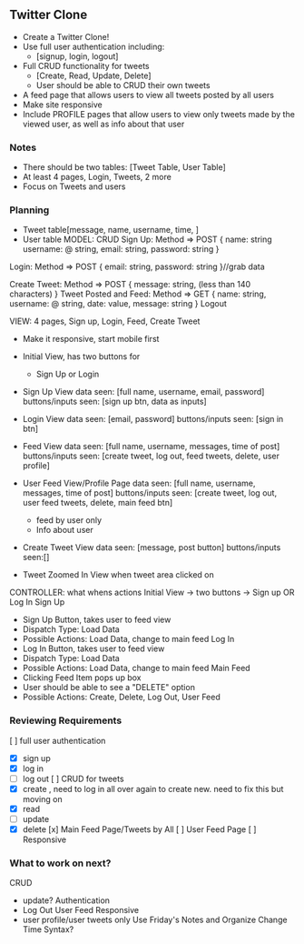 ## Twitter Clone
- Create a Twitter Clone!
- Use full user authentication including:
  - [signup, login, logout]
- Full CRUD functionality for tweets
  - [Create, Read, Update, Delete]
  - User should be able to CRUD their own tweets
- A feed page that allows users to view all tweets posted by all users
- Make site responsive
- Include PROFILE pages that allow users to view only tweets made by the viewed user, as well as info about that user
### Notes
- There should be two tables: [Tweet Table, User Table]
- At least 4 pages, Login, Tweets, 2 more
- Focus on Tweets and users

### Planning
- Tweet table[message, name, username, time, ]
- User table
MODEL: CRUD
Sign Up: Method => POST
 {
  name: string
  username: @ string,
  email: string,
  password: string
}

Login: Method => POST
{
  email: string,
  password: string
}//grab data

Create Tweet: Method => POST
{
  message: string, (less than 140 characters)
}
Tweet Posted and Feed: Method => GET
{
  name: string,
  username: @ string,
  date: value,
  message: string
}
Logout

VIEW: 4 pages, Sign up, Login, Feed, Create Tweet
- Make it responsive, start mobile first

- Initial View, has two buttons for
  - Sign Up or Login

- Sign Up View
data seen: [full name, username, email, password]
buttons/inputs seen: [sign up btn, data as inputs]

- Login View
data seen: [email, password]
buttons/inputs seen: [sign in btn]

- Feed View
data seen: [full name, username, messages, time of post]
buttons/inputs seen: [create tweet, log out, feed tweets, delete, user profile]

- User Feed View/Profile Page
data seen: [full name, username, messages, time of post]
buttons/inputs seen: [create tweet, log out, user feed tweets, delete, main feed btn]
  - feed by user only
  - Info about user

- Create Tweet View
data seen: [message, post button]
buttons/inputs seen:[]
- Tweet Zoomed In View when tweet area clicked on


CONTROLLER: what whens actions
Initial View -> two buttons -> Sign up OR Log In
Sign Up
- Sign Up Button, takes user to feed view
- Dispatch Type: Load Data
- Possible Actions: Load Data, change to main feed
Log In
- Log In Button, takes user to feed view
- Dispatch Type: Load Data
- Possible Actions: Load Data, change to main feed
Main Feed
- Clicking Feed Item pops up box
- User should be able to see a "DELETE" option
- Possible Actions: Create, Delete, Log Out, User Feed

### Reviewing Requirements
[ ] full user authentication
  - [x] sign up
  - [x] log in
  - [ ] log out
[ ] CRUD for tweets
  - [x] create , need to log in all over again to create new. need to fix this but moving on
  - [x] read
  - [ ] update
  - [x] delete
[x] Main Feed Page/Tweets by All
[ ] User Feed Page
[ ] Responsive

###  What to work on next?
CRUD

 - update?
Authentication
- Log Out
User Feed
Responsive
 - user profile/user tweets only
Use Friday's Notes and Organize
Change Time Syntax?
